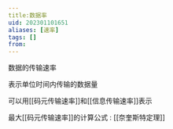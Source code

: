 ```yaml
---
title:数据率
uid: 202301101651
aliases: [速率]
tags: []
from: 
---
```

数据的传输速率

表示单位时间内传输的数据量

可以用[[码元传输速率]]和[[信息传输速率]]表示

最大[[码元传输速率]]的计算公式 : [[奈奎斯特定理]]

